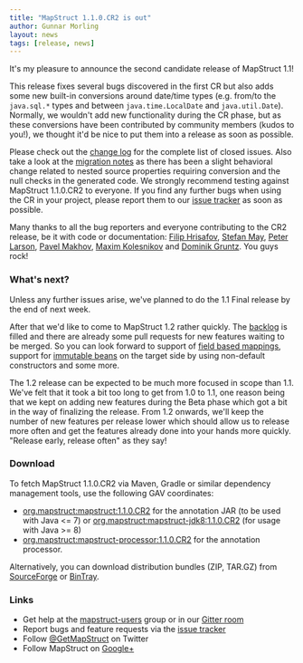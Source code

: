 ```yaml
---
title: "MapStruct 1.1.0.CR2 is out"
author: Gunnar Morling
layout: news
tags: [release, news]
---
```


It's my pleasure to announce the second candidate release of MapStruct 1.1!

This release fixes several bugs discovered in the first CR but also adds some new built-in conversions around date/time types (e.g. from/to the `java.sql.*` types and between `java.time.LocalDate` and `java.util.Date`).
Normally, we wouldn't add new functionality during the CR phase, but as these conversions have been contributed by community members (kudos to you!), we thought it'd be nice to put them into a release as soon as possible.

Please check out the [change log](https://github.com/mapstruct/mapstruct/issues?q=milestone%3A1.1.0.CR2) for the complete list of closed issues.
Also take a look at the [migration notes](https://github.com/mapstruct/mapstruct/wiki/Migration-notes#110cr2) as there has been a slight behavioral change related to nested source properties requiring conversion and the null checks in the generated code.
We strongly recommend testing against MapStruct 1.1.0.CR2 to everyone.
If you find any further bugs when using the CR in your project, please report them to our [issue tracker](https://github.com/mapstruct/mapstruct/issues) as soon as possible.

Many thanks to all the bug reporters and everyone contributing to the CR2 release, be it with code or documentation: [Filip Hrisafov](https://github.com/filiphr), [Stefan May](https://github.com/osthus-sm), [Peter Larson](https://github.com/pjlarson), [Pavel Makhov](https://github.com/streetturtle), [Maxim Kolesnikov](https://github.com/xCASx) and [Dominik Gruntz](https://github.com/dgruntz).
You guys rock!

### What's next?

Unless any further issues arise, we've planned to do the 1.1 Final release by the end of next week.

After that we'd like to come to MapStruct 1.2 rather quickly.
The [backlog](https://github.com/mapstruct/mapstruct/issues?q=is%3Aissue+is%3Aopen+label%3Afeature) is filled and there are already some pull requests for new features waiting to be merged.
So you can look forward to support of [field based mappings](https://github.com/mapstruct/mapstruct/issues/557), support for [immutable beans](https://github.com/mapstruct/mapstruct/issues/73) on the target side by using non-default constructors and some more.

The 1.2 release can be expected to be much more focused in scope than 1.1.
We've felt that it took a bit too long to get from 1.0 to 1.1, one reason being that we kept on adding new features during the Beta phase which got a bit in the way of finalizing the release.
From 1.2 onwards, we'll keep the number of new features per release lower which should allow us to release more often and get the features already done into your hands more quickly. "Release early, release often" as they say!

### Download

To fetch MapStruct 1.1.0.CR2 via Maven, Gradle or similar dependency management tools, use the following GAV coordinates:

* [org.mapstruct:mapstruct:1.1.0.CR2](http://search.maven.org/#artifactdetails|org.mapstruct|mapstruct|1.1.0.CR2|jar) for the annotation JAR (to be used with Java <= 7) or [org.mapstruct:mapstruct-jdk8:1.1.0.CR2](http://search.maven.org/#artifactdetails|org.mapstruct|mapstruct-jdk8|1.1.0.CR2|jar) (for usage with Java >= 8)
* [org.mapstruct:mapstruct-processor:1.1.0.CR2](http://search.maven.org/#artifactdetails|org.mapstruct|mapstruct-processor|1.1.0.CR2|jar) for the annotation processor.

Alternatively, you can download distribution bundles (ZIP, TAR.GZ) from [SourceForge](http://sourceforge.net/projects/mapstruct/files/1.1.0.CR2/) or [BinTray](https://bintray.com/mapstruct/bundles/mapstruct-dist/1.1.0.CR2).

### Links

* Get help at the [mapstruct-users](https://groups.google.com/forum/?fromgroups#!forum/mapstruct-users) group or in our [Gitter room](https://gitter.im/mapstruct/mapstruct-users)
* Report bugs and feature requests via the [issue tracker](https://github.com/mapstruct/mapstruct/issues)
* Follow [@GetMapStruct](https://twitter.com/GetMapStruct) on Twitter
* Follow MapStruct on [Google+](https://plus.google.com/u/0/118070742567787866481/posts)
